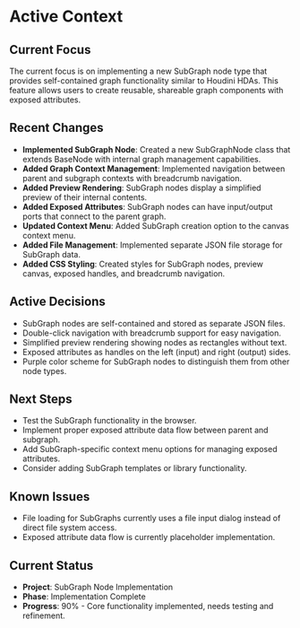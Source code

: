 # Active Context

## Current Focus
The current focus is on implementing a new SubGraph node type that provides self-contained graph functionality similar to Houdini HDAs. This feature allows users to create reusable, shareable graph components with exposed attributes.

## Recent Changes
- **Implemented SubGraph Node**: Created a new SubGraphNode class that extends BaseNode with internal graph management capabilities.
- **Added Graph Context Management**: Implemented navigation between parent and subgraph contexts with breadcrumb navigation.
- **Added Preview Rendering**: SubGraph nodes display a simplified preview of their internal contents.
- **Added Exposed Attributes**: SubGraph nodes can have input/output ports that connect to the parent graph.
- **Updated Context Menu**: Added SubGraph creation option to the canvas context menu.
- **Added File Management**: Implemented separate JSON file storage for SubGraph data.
- **Added CSS Styling**: Created styles for SubGraph nodes, preview canvas, exposed handles, and breadcrumb navigation.

## Active Decisions
- SubGraph nodes are self-contained and stored as separate JSON files.
- Double-click navigation with breadcrumb support for easy navigation.
- Simplified preview rendering showing nodes as rectangles without text.
- Exposed attributes as handles on the left (input) and right (output) sides.
- Purple color scheme for SubGraph nodes to distinguish them from other node types.

## Next Steps
- Test the SubGraph functionality in the browser.
- Implement proper exposed attribute data flow between parent and subgraph.
- Add SubGraph-specific context menu options for managing exposed attributes.
- Consider adding SubGraph templates or library functionality.

## Known Issues
- File loading for SubGraphs currently uses a file input dialog instead of direct file system access.
- Exposed attribute data flow is currently placeholder implementation.

## Current Status
- **Project**: SubGraph Node Implementation
- **Phase**: Implementation Complete
- **Progress**: 90% - Core functionality implemented, needs testing and refinement. 